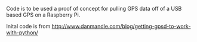 Code is to be used a proof of concept for pulling GPS data off of a USB based GPS on a Raspberry Pi.  

Inital code is from http://www.danmandle.com/blog/getting-gpsd-to-work-with-python/
